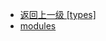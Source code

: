 - [返回上一级 [types]](page/web前端/工具库/Swiper/swiper-8.4.7/swiper/types/)
- [modules](page/web前端/工具库/Swiper/swiper-8.4.7/swiper/types/modules/)
